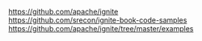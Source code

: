 https://github.com/apache/ignite  
https://github.com/srecon/ignite-book-code-samples  
https://github.com/apache/ignite/tree/master/examples  



